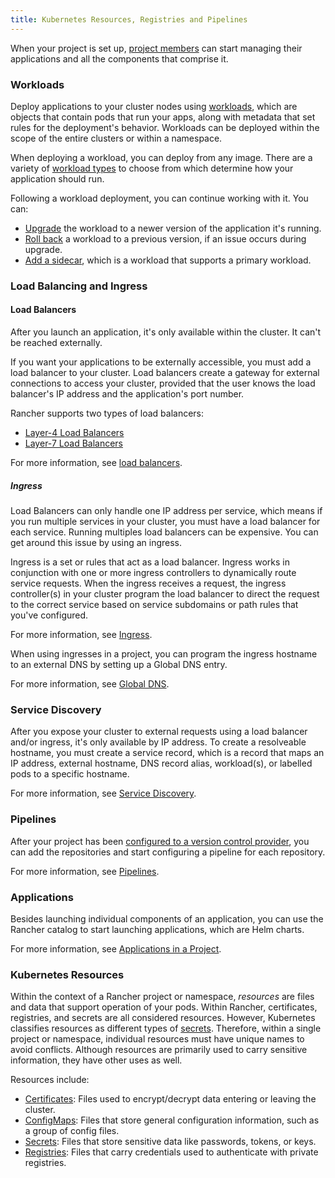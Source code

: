 ```yaml
---
title: Kubernetes Resources, Registries and Pipelines
---
```


When your project is set up, [project members](/docs/admin-settings/rbac/cluster-project-roles/#project-roles) can start managing their applications and all the components that comprise it.

### Workloads

Deploy applications to your cluster nodes using [workloads](/docs/k8s-in-rancher/workloads/), which are objects that contain pods that run your apps, along with metadata that set rules for the deployment's behavior. Workloads can be deployed within the scope of the entire clusters or within a namespace.

When deploying a workload, you can deploy from any image. There are a variety of [workload types](/docs/k8s-in-rancher/workloads/#workload-types) to choose from which determine how your application should run.

Following a workload deployment, you can continue working with it. You can:

- [Upgrade](/docs/k8s-in-rancher/workloads/upgrade-workloads) the workload to a newer version of the application it's running.
- [Roll back](/docs/k8s-in-rancher/workloads/rollback-workloads) a workload to a previous version, if an issue occurs during upgrade.
- [Add a sidecar](/docs/k8s-in-rancher/workloads/add-a-sidecar), which is a workload that supports a primary workload.

### Load Balancing and Ingress

#### Load Balancers

After you launch an application, it's only available within the cluster. It can't be reached externally.

If you want your applications to be externally accessible, you must add a load balancer to your cluster. Load balancers create a gateway for external connections to access your cluster, provided that the user knows the load balancer's IP address and the application's port number.

Rancher supports two types of load balancers:

- [Layer-4 Load Balancers](/docs/k8s-in-rancher/load-balancers-and-ingress/load-balancers/#layer-4-load-balancer)
- [Layer-7 Load Balancers](/docs/k8s-in-rancher/load-balancers-and-ingress/load-balancers/#layer-7-load-balancer)

For more information, see [load balancers](/docs/k8s-in-rancher/load-balancers-and-ingress/load-balancers).

##### Ingress

Load Balancers can only handle one IP address per service, which means if you run multiple services in your cluster, you must have a load balancer for each service. Running multiples load balancers can be expensive. You can get around this issue by using an ingress.

Ingress is a set or rules that act as a load balancer. Ingress works in conjunction with one or more ingress controllers to dynamically route service requests. When the ingress receives a request, the ingress controller(s) in your cluster program the load balancer to direct the request to the correct service based on service subdomains or path rules that you've configured.

For more information, see [Ingress](/docs/k8s-in-rancher/load-balancers-and-ingress/ingress).

When using ingresses in a project, you can program the ingress hostname to an external DNS by setting up a Global DNS entry.

For more information, see [Global DNS](/docs/catalog/globaldns/).

### Service Discovery

After you expose your cluster to external requests using a load balancer and/or ingress, it's only available by IP address. To create a resolveable hostname, you must create a service record, which is a record that maps an IP address, external hostname, DNS record alias, workload(s), or labelled pods to a specific hostname.

For more information, see [Service Discovery](/docs/k8s-in-rancher/service-discovery).

### Pipelines

After your project has been [configured to a version control provider](/docs/project-admin/pipelines/#version-control-providers), you can add the repositories and start configuring a pipeline for each repository.

For more information, see [Pipelines](/docs/k8s-in-rancher/pipelines/).

### Applications

Besides launching individual components of an application, you can use the Rancher catalog to start launching applications, which are Helm charts.

For more information, see [Applications in a Project](/docs/catalog/apps/).

### Kubernetes Resources

Within the context of a Rancher project or namespace, _resources_ are files and data that support operation of your pods. Within Rancher, certificates, registries, and secrets are all considered resources. However, Kubernetes classifies resources as different types of [secrets](https://kubernetes.io/docs/concepts/configuration/secret/). Therefore, within a single project or namespace, individual resources must have unique names to avoid conflicts. Although resources are primarily used to carry sensitive information, they have other uses as well.

Resources include:

- [Certificates](/docs/k8s-in-rancher/certificates/): Files used to encrypt/decrypt data entering or leaving the cluster.
- [ConfigMaps](/docs/k8s-in-rancher/configmaps/): Files that store general configuration information, such as a group of config files.
- [Secrets](/docs/k8s-in-rancher/secrets/): Files that store sensitive data like passwords, tokens, or keys.
- [Registries](/docs/k8s-in-rancher/registries/): Files that carry credentials used to authenticate with private registries.
